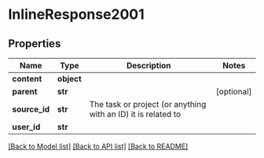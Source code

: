 # InlineResponse2001

## Properties
Name | Type | Description | Notes
------------ | ------------- | ------------- | -------------
**content** | **object** |  | 
**parent** | **str** |  | [optional] 
**source_id** | **str** | The task or project (or anything with an ID) it is related to | 
**user_id** | **str** |  | 

[[Back to Model list]](../README.md#documentation-for-models) [[Back to API list]](../README.md#documentation-for-api-endpoints) [[Back to README]](../README.md)


